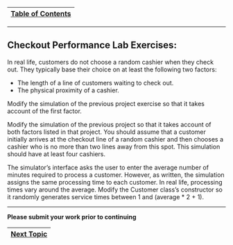 |[Table of Contents](/master/00-Table-of-Contents.md)|
|---|

---

## Checkout Performance Lab Exercises:

In real life, customers do not choose a random cashier when they check out. They typically base their choice on at least the following two factors:

* The length of a line of customers waiting to check out.
* The physical proximity of a cashier.

Modify the simulation of the previous project exercise so that it takes account of the first factor.

Modify the simulation of the previous project so that it takes account of both factors listed in that project. You should assume that a customer initially arrives at the checkout line of a random cashier and then chooses a cashier who is no more than two lines away from this spot. This simulation should have at least four cashiers.

The simulator’s interface asks the user to enter the average number of minutes required to process a customer. However, as written, the simulation assigns the same processing time to each customer. In real life, processing times vary around the average. Modify the Customer class’s constructor so it randomly generates service times between 1 and (average * 2 + 1).

---

**Please submit your work prior to continuing**

|[Next Topic](/21_Trees_Lesson.md)|
|---|
